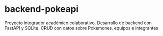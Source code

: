 # backend-pokeapi
Proyecto integrador académico colaborativo. Desarrollo de backend con FastAPI y SQLite. CRUD con datos sobre Pokemones, equipos e integrantes
